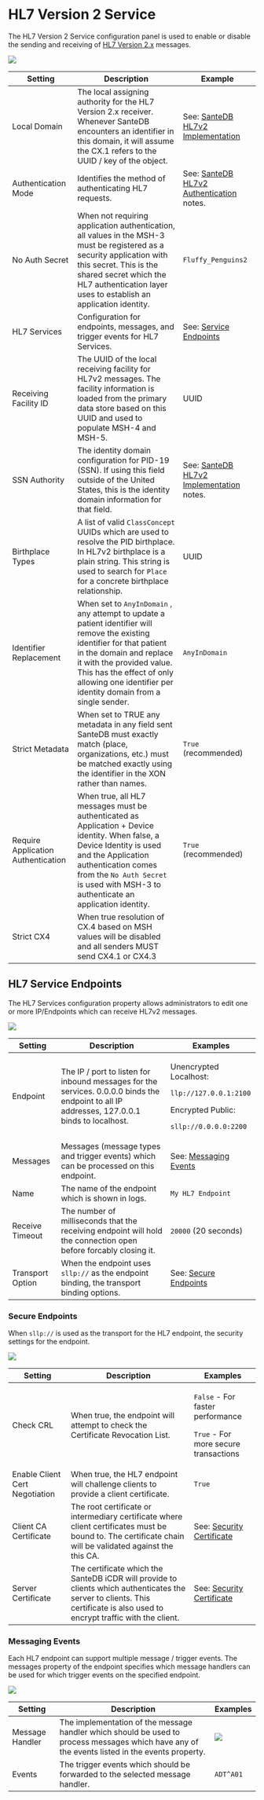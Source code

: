 # HL7 Version 2 Service

The HL7 Version 2 Service configuration panel is used to enable or disable the sending and receiving of [HL7 Version 2.x](../../../../developers/service-apis/hl7v2.md) messages.

![](<../../../../.gitbook/assets/image (432) (1) (1) (1) (1) (1) (1) (1) (1) (1) (1) (1).png>)

| Setting                            | Description                                                                                                                                                                                                                                                                     | Example                                                                                                                                                                                   |
| ---------------------------------- | ------------------------------------------------------------------------------------------------------------------------------------------------------------------------------------------------------------------------------------------------------------------------------- | ----------------------------------------------------------------------------------------------------------------------------------------------------------------------------------------- |
| Local Domain                       | The local assigning authority for the HL7 Version 2.x receiver. Whenever SanteDB encounters an identifier in this domain, it will assume the CX.1 refers to the UUID / key of the object.                                                                                       | See: [SanteDB HL7v2 Implementation](../../../../developers/service-apis/administration-management-interface-ami/santedb-hl7v2-implementation.md#internal-local-authority)                 |
| Authentication Mode                | Identifies the method of authenticating HL7 requests.                                                                                                                                                                                                                           | See: [SanteDB HL7v2 Authentication ](../../../../developers/service-apis/administration-management-interface-ami/hl7-authentication.md)notes.                                             |
| No Auth Secret                     | When not requiring application authentication, all values in the MSH-3 must be registered as a security application with this secret. This is the shared secret which the HL7 authentication layer uses to establish an application identity.                                   | `Fluffy_Penguins2`                                                                                                                                                                        |
| HL7 Services                       | Configuration for endpoints, messages, and trigger events for HL7 Services.                                                                                                                                                                                                     | See: [Service Endpoints](hl7-version-2-service.md#hl7-service-endpoints)                                                                                                                  |
| Receiving Facility ID              | The UUID of the local receiving facility for HL7v2 messages. The facility information is loaded from the primary data store based on this UUID and used to populate MSH-4 and MSH-5.                                                                                            | UUID                                                                                                                                                                                      |
| SSN Authority                      | The identity domain configuration for PID-19 (SSN). If using this field outside of the United States, this is the identity domain information for that field.                                                                                                                   | See: [SanteDB HL7v2 Implementation](../../../../developers/service-apis/administration-management-interface-ami/santedb-hl7v2-implementation.md#pid-19-social-security-resolution) notes. |
| Birthplace Types                   | A list of valid `ClassConcept` UUIDs which are used to resolve the PID birthplace. In HL7v2 birthplace is a plain string. This string is used to search for `Place` for a concrete birthplace relationship.                                                                     | UUID                                                                                                                                                                                      |
| Identifier Replacement             | When set to `AnyInDomain` , any attempt to update a patient identifier will remove the existing identifier for that patient in the domain and replace it with the provided value. This has the effect of only allowing one identifier per identity domain from a single sender. | `AnyInDomain`                                                                                                                                                                             |
| Strict Metadata                    | When set to TRUE any metadata in any field sent SanteDB must exactly match (place, organizations, etc.) must be matched exactly using the identifier in the XON rather than names.                                                                                              | `True` (recommended)                                                                                                                                                                      |
| Require Application Authentication | When true, all HL7 messages must be authenticated as Application + Device identity. When false, a Device Identity is used and the Application authentication comes from the `No Auth Secret` is used with MSH-3 to authenticate an application identity.                        | `True` (recommended)                                                                                                                                                                      |
| Strict CX4                         | When true resolution of CX.4 based on MSH values will be disabled and all senders MUST send CX4.1 or CX4.3                                                                                                                                                                      |                                                                                                                                                                                           |

## HL7 Service Endpoints

The HL7 Services configuration property allows administrators to edit one or more IP/Endpoints which can receive HL7v2 messages.

![](<../../../../.gitbook/assets/image (435) (1) (1) (1) (1) (1) (1) (1) (1) (1) (1) (1).png>)



| Setting          | Description                                                                                                                                   | Examples                                                                                                                             |
| ---------------- | --------------------------------------------------------------------------------------------------------------------------------------------- | ------------------------------------------------------------------------------------------------------------------------------------ |
| Endpoint         | The IP / port to listen for inbound messages for the services. 0.0.0.0 binds the endpoint to all IP addresses, 127.0.0.1 binds to localhost.  | <p>Unencrypted Localhost:</p><p><code>llp://127.0.0.1:2100</code></p><p>Encrypted Public:</p><p><code>sllp://0.0.0.0:2200</code></p> |
| Messages         | Messages (message types and trigger events) which can be processed on this endpoint.                                                          | See: [Messaging Events](hl7-version-2-service.md#messaging-events)                                                                   |
| Name             | The name of the endpoint which is shown in logs.                                                                                              | `My HL7 Endpoint`                                                                                                                    |
| Receive Timeout  | The number of milliseconds that the receiving endpoint will hold the connection open before forcably closing it.                              | `20000` (20 seconds)                                                                                                                 |
| Transport Option | When the endpoint uses `sllp://` as the endpoint binding, the transport binding options.                                                      | See: [Secure Endpoints](hl7-version-2-service.md#secure-endpoints)                                                                   |

### Secure Endpoints

When `sllp://` is used as the transport for the HL7 endpoint, the security settings for the endpoint.

![](<../../../../.gitbook/assets/image (417) (1) (1).png>)

| Setting                        | Description                                                                                                                                                                 | Examples                                                                                                  |
| ------------------------------ | --------------------------------------------------------------------------------------------------------------------------------------------------------------------------- | --------------------------------------------------------------------------------------------------------- |
| Check CRL                      | When true, the endpoint will attempt to check the Certificate Revocation List.                                                                                              | <p><code>False</code> - For faster performance</p><p><code>True</code> - For more secure transactions</p> |
| Enable Client Cert Negotiation | When true, the HL7 endpoint will challenge clients to provide a client certificate.                                                                                         | `True`                                                                                                    |
| Client CA Certificate          | The root certificate or intermediary certificate where client certificates must be bound to. The certificate chain will be validated against the this CA.                   | See: [Security Certificate](./#certificate-binding)                                                       |
| Server Certificate             | The certificate which the SanteDB iCDR will provide to clients which authenticates the server to clients. This certificate is also used to encrypt traffic with the client. | See: [Security Certificate](./#certificate-binding)                                                       |

### Messaging Events

Each HL7 endpoint can support multiple message / trigger events. The messages property of the endpoint specifies which message handlers can be used for which trigger events on the specified endpoint.

![](<../../../../.gitbook/assets/image (424) (1) (1) (1) (1) (1) (1) (1).png>)

| Setting         | Description                                                                                                                                    | Examples                                                                                   |
| --------------- | ---------------------------------------------------------------------------------------------------------------------------------------------- | ------------------------------------------------------------------------------------------ |
| Message Handler | The implementation of the message handler which should be used to process messages which have any of the events listed in the events property. | ![](<../../../../.gitbook/assets/image (433) (1) (1) (1) (1) (1) (1) (1) (1) (1) (1).png>) |
| Events          | The trigger events which should be forwarded to the selected message handler.                                                                  | `ADT^A01`                                                                                  |
